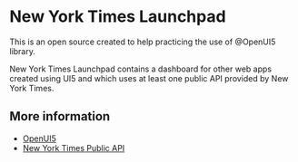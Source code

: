 # New York Times Launchpad

This is an open source created to help practicing the use of @OpenUI5 library.

New York Times Launchpad contains a dashboard for other web apps created using UI5 and which uses at least one public API provided by New York Times.

## More information

* [OpenUI5](https://github.com/SAP/openui5/ "OpenUI5")
* [New York Times Public API](http://developer.nytimes.com/ "NYT Public API")
